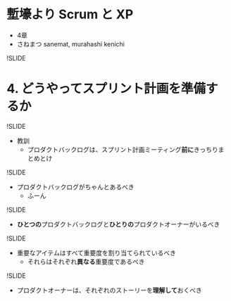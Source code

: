 # 塹壕より Scrum と XP
- 4章
- さねまつ sanemat, murahashi kenichi

!SLIDE
# 4. どうやってスプリント計画を準備するか

!SLIDE
- 教訓
    - プロダクトバックログは、スプリント計画ミーティング**前に**きっちりまとめとけ

!SLIDE
- プロダクトバックログがちゃんとあるべき
    - ふーん

!SLIDE
- **ひとつの**プロダクトバックログと**ひとりの**プロダクトオーナーがいるべき

!SLIDE
- 重要なアイテムはすべて重要度を割り当てられているべき
    - それらはそれぞれ**異なる**重要度であるべき

!SLIDE
- プロダクトオーナーは、それぞれのストーリーを**理解して**おくべき


